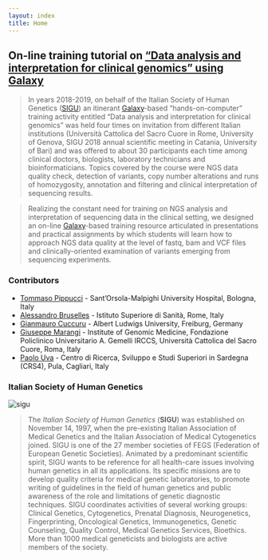 ```yaml
---
layout: index
title: Home
---
```


     
## On-line training tutorial on [“Data analysis and interpretation for clinical genomics” using Galaxy](https://sigu-training.github.io/clinical_genomics)


> In years 2018-2019, on behalf of the Italian Society of Human Genetics ([SIGU](https://www.sigu.net/)) an itinerant [Galaxy](https://usegalaxy.eu/)-based “hands-on-computer” training activity entitled “Data analysis and interpretation for clinical genomics” was held four times on invitation from different Italian institutions (Università Cattolica del Sacro Cuore in Rome, University of Genova, SIGU 2018 annual scientific meeting in Catania, University of Bari) and was offered to about 30 participants each time among clinical doctors, biologists, laboratory technicians and bioinformaticians. Topics covered by the course were NGS data quality check, detection of variants, copy number alterations and runs of homozygosity, annotation and filtering and clinical interpretation of sequencing results.

> Realizing the constant need for training on NGS analysis and interpretation of sequencing data in the clinical setting, we designed an on-line [Galaxy](https://usegalaxy.eu/)-based training resource articulated in presentations and practical assignments by which students will learn how to approach NGS data quality at the level of fastq, bam and VCF files and clinically-oriented examination of variants emerging from sequencing experiments.

### Contributors

 * [Tommaso Pippucci](https://www.aosp.bo.it/content/curriculum?E=154659) - Sant’Orsola-Malpighi University Hospital, Bologna, Italy
 * [Alessandro Bruselles](https://www) - Istituto Superiore di Sanità, Rome, Italy
 * [Gianmauro Cuccuru](http://www) - Albert Ludwigs University, Freiburg, Germany
 * [Giuseppe Marangi](http://www) - Institute of Genomic Medicine, Fondazione Policlinico Universitario A. Gemelli IRCCS, Università Cattolica del Sacro Cuore, Roma, Italy
 * [Paolo Uva](http://www.crs4.it/peopledetails/183/paolo-uva) - Centro di Ricerca, Sviluppo e Studi Superiori in Sardegna (CRS4), Pula, Cagliari, Italy

### Italian Society of Human Genetics

![sigu]({{site.url}}{{site.baseurl}}/images/sigu.png)

> The *Italian Society of Human Genetics* (**SIGU**) was established on November 14, 1997, when the pre-existing Italian Association of Medical Genetics and the Italian Association of Medical Cytogenetics joined. SIGU is one of the 27 member societies of FEGS (Federation of European Genetic Societies).
Animated by a predominant scientific spirit, SIGU wants to be reference for all health-care issues involving human genetics in all its applications.
Its specific missions are to develop quality criteria for medical genetic laboratories, to promote writing of guidelines in the field of human genetics and public awareness of the role and limitations of genetic diagnostic techniques. 
SIGU coordinates activities of several working groups: Clinical Genetics, Cytogenetics, Prenatal Diagnosis, Neurogenetics, Fingerprinting, Oncological Genetics, Immunogenetics, Genetic Counseling, Quality Control, Medical Genetics Services, Bioethics. More than 1000 medical geneticists and biologists are active members of the society.
